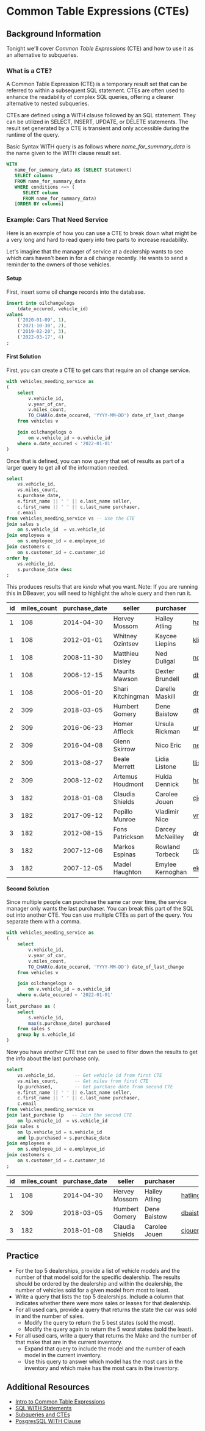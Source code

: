 # Common Table Expressions (CTEs)

## Background Information

Tonight we'll cover *Common Table Expressions* (CTE) and how to use it as an alternative to subqueries.

### What is a CTE?

A Common Table Expression (CTE) is a temporary result set that can be referred to within a subsequent SQL statement. CTEs are often used to enhance the readability of complex SQL queries, offering a clearer alternative to nested subqueries.

CTEs are defined using a WITH clause followed by an SQL statement. They can be utilized in SELECT, INSERT, UPDATE, or DELETE statements. The result set generated by a CTE is transient and only accessible during the runtime of the query.


Basic Syntax WITH query is as follows where *name_for_summary_data* is the name given to the WITH clause result set.
```sql
WITH
   name_for_summary_data AS (SELECT Statement)
   SELECT columns
   FROM name_for_summary_data
   WHERE conditions <=> (
      SELECT column
      FROM name_for_summary_data)
   [ORDER BY columns]
```

### Example: Cars That Need Service

Here is an example of how you can use a CTE to break down what might be a very long and hard to read query into two parts to increase readability.

Let's imagine that the manager of service at a dealership wants to see which cars haven't been in for a oil change recently. He wants to send a reminder to the owners of those vehicles.

#### Setup

First, insert some oil change records into the database.

```sql
insert into oilchangelogs
	(date_occured, vehicle_id)
values
	('2020-01-09', 1),
	('2021-10-30', 2),
	('2019-02-20', 3),
	('2022-03-17', 4)
;
```

#### First Solution

First, you can create a CTE to get cars that require an oil change service.

```sql
with vehicles_needing_service as
(
	select
		v.vehicle_id,
		v.year_of_car,
		v.miles_count,
		TO_CHAR(o.date_occured, 'YYYY-MM-DD') date_of_last_change
	from vehicles v

	join oilchangelogs o
		on v.vehicle_id = o.vehicle_id
	where o.date_occured < '2022-01-01'
)
```

Once that is defined, you can now query that set of results as part of a larger query to get all of the information needed.

```sql
select
	vs.vehicle_id,
	vs.miles_count,
	s.purchase_date,
	e.first_name || ' ' || e.last_name seller,
	c.first_name || ' ' || c.last_name purchaser,
	c.email
from vehicles_needing_service vs -- Use the CTE
join sales s
	on s.vehicle_id  = vs.vehicle_id
join employees e
	on s.employee_id = e.employee_id
join customers c
	on s.customer_id = c.customer_id
order by
	vs.vehicle_id,
	s.purchase_date desc
;
```

This produces results that are _kinda_ what you want. Note: If you are running this in DBeaver, you will need to highlight the whole query and then run it.

| id|miles_count|purchase_date|seller|purchaser|email|
|--|--|--|--|--|--|
|1 | 108 | 2014-04-30 |	Hervey Mossom |Hailey Atling |	hatlingnt@sakura.ne.jp|
|1 | 108 | 2012-01-01 |	Whitney Ozintsev |Kaycee Liepins |	kliepins6j@exblog.jp |
|1 | 108 | 2008-11-30 |	Matthieu Disley |Ned Duligal |	nduligal2a@google.ru|
|1 | 108 | 2006-12-15 |	Maurits Mawson |Dexter Brundell |	dbrundellpc@nba.com |
|1 | 108 | 2006-01-20 |	Shari Kitchingman |Darelle Maskill |	dmaskill2q@hugedomains.com |
|2 | 309 | 2018-03-05 |	Humbert Gomery |Dene Baistow |dbaistowjw@homestead.com |
|2 | 309 | 2016-06-23 |	Homer Affleck |Ursula Rickman |	urickman3d@eventbrite.com|
|2 | 309 | 2016-04-08 |	Glenn Skirrow |Nico Eric |	 nericn5@hibu.com|
|2 | 309 | 2013-08-27 |	Beale Merrett |Lidia Listone |	llistonerl@mail.ru|
|2 | 309 | 2008-12-02 |	Artemus Houdmont |Hulda Dennick |	hdennickns@de.vu |
|3 | 182 | 2018-01-08 |	Claudia Shields |Carolee Jouen |	cjouen5v@aboutads.info |
|3 | 182 | 2017-09-12 |	Pepillo Munroe |Vladimir Nice |	vnicek0@mtv.com|
|3 | 182 | 2012-08-15 |	Fons Patrickson |Darcey McNeilley |	dmcneilley2g@ft.com |
|3 | 182 | 2007-12-06 |	Markos Espinas |Rowland Torbeck |	rtorbeckf4@slashdot.org |
|3 | 182 | 2007-12-05 |	Madel Haughton |Emylee Kernoghan |	ekernoghanv@lulu.com |

#### Second Solution

Since multiple people can purchase the same car over time, the service manager only wants the last purchaser. You can break this part of the SQL out into another CTE. You can use multiple CTEs as part of the query. You separate them with a comma.

```sql
with vehicles_needing_service as
(
	select
		v.vehicle_id,
		v.year_of_car,
		v.miles_count,
		TO_CHAR(o.date_occured, 'YYYY-MM-DD') date_of_last_change
	from vehicles v

	join oilchangelogs o
		on v.vehicle_id = o.vehicle_id
	where o.date_occured < '2022-01-01'
),
last_purchase as (
	select
		s.vehicle_id,
		max(s.purchase_date) purchased
	from sales s
	group by s.vehicle_id
)
```

Now you have another CTE that can be used to filter down the results to get the info about the last purchase only.

```sql
select
	vs.vehicle_id,       -- Get vehicle id from first CTE
	vs.miles_count,      -- Get miles from first CTE
	lp.purchased,        -- Get purchase date from second CTE
	e.first_name || ' ' || e.last_name seller,
	c.first_name || ' ' || c.last_name purchaser,
	c.email
from vehicles_needing_service vs
join last_purchase lp   -- Join the second CTE
	on lp.vehicle_id  = vs.vehicle_id
join sales s
	on lp.vehicle_id = s.vehicle_id
	and lp.purchased = s.purchase_date
join employees e
	on s.employee_id = e.employee_id
join customers c
	on s.customer_id = c.customer_id
;
```

| id|miles_count|purchase_date|seller|purchaser|email|
|--|--|--|--|--|--|
|1|	108|	2014-04-30|	Hervey Mossom|	Hailey Atling|	hatlingnt@sakura.ne.jp|
|2|	309|	2018-03-05|	Humbert Gomery|	Dene Baistow|	dbaistowjw@homestead.com|
|3|	182|	2018-01-08|	Claudia Shields|	Carolee Jouen|	cjouen5v@aboutads.info|


## Practice

* For the top 5 dealerships, provide a list of vehicle models and the number of that model sold for the specific dealership. The results should be  ordered by the dealership and within the dealership, the number of vehicles sold for a given model from most to least.
* Write a query that lists the top 5 dealerships.  Include a column that indicates whether there were more sales or leases for that dealership.
* For all used cars, provide a query that returns the state the car was sold in and the number of sales.
	* Modify the query to return the 5 best states (sold the most).
 	* Modify the query again to return the 5 worst states (sold the least).
* For all used cars, write a query that returns the Make and the number of that make that are in the current inventory.
	* Expand that query to include the model and the number of each model in the current inventory.
 	* Use this query to answer which model has the most cars in the inventory and which make has the most cars in the inventory.

## Additional Resources

- [Intro to Common Table Expressions](https://www.postgresqltutorial.com/postgresql-cte/)
- [SQL WITH Statements](https://www.youtube.com/watch?v=_SanZ41uTlw)
- [Subqueries and CTEs](https://www.youtube.com/watch?v=V3sa01sgcLU)
- [PosgresSQL WITH Clause](https://www.tutorialspoint.com/postgresql/postgresql_with_clause.htm)
